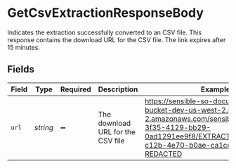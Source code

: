 # GetCsvExtractionResponseBody

Indicates the extraction successfully converted to an CSV file. This response contains the download URL for the CSV file. The link
expires after 15 minutes.



## Fields

| Field                                                                                                                                                                                        | Type                                                                                                                                                                                         | Required                                                                                                                                                                                     | Description                                                                                                                                                                                  | Example                                                                                                                                                                                      |
| -------------------------------------------------------------------------------------------------------------------------------------------------------------------------------------------- | -------------------------------------------------------------------------------------------------------------------------------------------------------------------------------------------- | -------------------------------------------------------------------------------------------------------------------------------------------------------------------------------------------- | -------------------------------------------------------------------------------------------------------------------------------------------------------------------------------------------- | -------------------------------------------------------------------------------------------------------------------------------------------------------------------------------------------- |
| `url`                                                                                                                                                                                        | *string*                                                                                                                                                                                     | :heavy_minus_sign:                                                                                                                                                                           | The download URL for the CSV file                                                                                                                                                            | https://sensible-so-document-type-bucket-dev-us-west-2.s3.us-west-2.amazonaws.com/sensible/fc3484c5-3f35-4129-bb29-0ad1291ee9f8/EXTRACTION/14d82783-c12b-4e70-b0ae-ca1ce35a9836.csv?REDACTED |